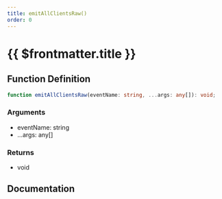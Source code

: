 ```yaml
---
title: emitAllClientsRaw()
order: 0
---
```


# {{ $frontmatter.title }}

## Function Definition

```ts
function emitAllClientsRaw(eventName: string, ...args: any[]): void;
```

### Arguments

* eventName: string
* ...args: any[]

### Returns

* void

## Documentation

<!--@include: ./parts/emitAllClientsRaw.md-->
